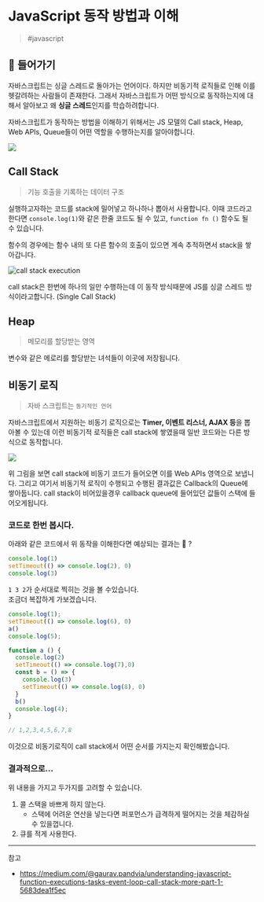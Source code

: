 # JavaScript 동작 방법과 이해

> #javascript

## 📖 들어가기

자바스크립트는 싱글 스레드로 돌아가는 언어이다. 하지만 비동기적 로직들로 인해 이를 헷갈려하는 사람들이 존재한다. 그래서 자바스크립트가 어떤 방식으로 동작하는지에 대해서 알아보고 왜 **싱글 스레드**인지를 학습하려합니다.

자바스크립트가 동작하는 방법을 이해하기 위해서는 JS 모델의 Call stack, Heap, Web APIs, Queue들이 어떤 역할을 수행하는지를 알아야합니다. <br>

![](https://velog.velcdn.com/images/253eosam/post/f1968023-d665-403b-970d-a2495612392a/image.png)

## Call Stack

> 기능 호출을 기록하는 데이터 구조

실행하고자하는 코드를 stack에 밀어넣고 하나하나 뽑아서 사용합니다.
이때 코드라고한다면 `console.log(1)`와 같은 한줄 코드도 될 수 있고, `function fn ()` 함수도 될 수 있습니다.

함수의 경우에는 함수 내의 또 다른 함수의 호출이 있으면 계속 추적하면서 stack을 쌓아갑니다.

![call stack execution](https://miro.medium.com/max/600/1*E3zTWtEOiDWw7d0n7Vp-mA.gif)

call stack은 한번에 하나의 일만 수행하는데 이 동작 방식때문에 JS를 싱글 스레드 방식이라고합니다. (Single Call Stack)

## Heap

> 메모리를 할당받는 영역

변수와 같은 메로리를 할당받는 녀석들이 이곳에 저장됩니다.

## 비동기 로직

> 자바 스크립트는 `동기적인 언어`

자바스크립트에서 지원하는 비동기 로직으로는 **Timer, 이벤트 리스너, AJAX 등**을 뽑아볼 수 있는데 이런 비동기적 로직들은 call stack에 쌓였을때 일반 코드와는 다른 방식으로 동작합니다.  

![](https://velog.velcdn.com/images/253eosam/post/62bbc68b-1bf8-4939-9291-95215e9cfd62/image.png)

위 그림을 보면 call stack에 비동기 코드가 들어오면 이를 Web APIs 영역으로 보냅니다. 그리고 여기서 비동기적 로직이 수행되고 수행된 결과값은 Callback의 Queue에 쌓아둡니다. call stack이 비어있을경우 callback queue에 들어있던 값들이 스택에 들어오게됩니다.

### 코드로 한번 봅시다.

아래와 같은 코드에서 위 동작을 이해한다면 예상되는 결과는 🧐 ?

```js
console.log(1)
setTimeout(() => console.log(2), 0)
console.log(3)
```

`1 3 2`가 순서대로 찍히는 것을 볼 수있습니다.  
조금더 복잡하게 가보겠습니다.

```javascript
console.log(1);
setTimeout(() => console.log(6), 0)
a()
console.log(5);

function a () {
  console.log(2)
  setTimeout(() => console.log(7),0)
  const b = () => {
    console.log(3) 
    setTimeout(() => console.log(8), 0)
  }
  b()
  console.log(4);
}

// 1,2,3,4,5,6,7,8
```

이것으로 비동기로직이 call stack에서 어떤 순서를 가지는지 확인해봤습니다.

### 결과적으로...

위 내용을 가지고 두가지를 고려할 수 있습니다.

1. 콜 스택을 바쁘게 하지 않는다.
   - 스택에 어려운 연산을 넣는다면 퍼포먼스가 급격하게 떨어지는 것을 체감하실 수 있을껍니다.
2. 큐를 적게 사용한다.

---

참고

- <https://medium.com/@gaurav.pandvia/understanding-javascript-function-executions-tasks-event-loop-call-stack-more-part-1-5683dea1f5ec>
